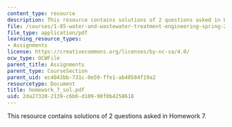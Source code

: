 ```yaml
---
content_type: resource
description: This resource contains solutions of 2 questions asked in Homework 7.
file: /courses/1-85-water-and-wastewater-treatment-engineering-spring-2006/2da273202139c6b6d10990f0b4258618_homework_7_sol.pdf
file_type: application/pdf
learning_resource_types:
- Assignments
license: https://creativecommons.org/licenses/by-nc-sa/4.0/
ocw_type: OCWFile
parent_title: Assignments
parent_type: CourseSection
parent_uid: ec4043bb-731c-0e59-ffe1-ab40584f19a2
resourcetype: Document
title: homework_7_sol.pdf
uid: 2da27320-2139-c6b6-d109-90f0b4258618
---
```

This resource contains solutions of 2 questions asked in Homework 7.